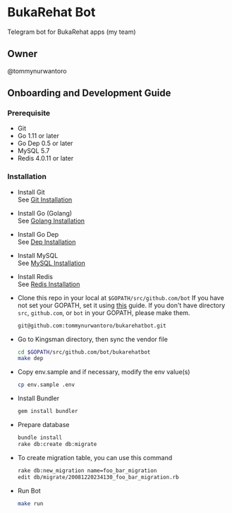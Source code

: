 # BukaRehat Bot

Telegram bot for BukaRehat apps (my team)

## Owner

@tommynurwantoro

## Onboarding and Development Guide

### Prerequisite
- Git
- Go 1.11 or later
- Go Dep 0.5 or later
- MySQL 5.7
- Redis 4.0.11 or later

### Installation

- Install Git  
  See [Git Installation](https://git-scm.com/book/en/v2/Getting-Started-Installing-Git)

- Install Go (Golang)  
  See [Golang Installation](https://golang.org/doc/install)

- Install Go Dep  
  See [Dep Installation](https://golang.github.io/dep/docs/installation.html)

- Install MySQL  
  See [MySQL Installation](https://www.mysql.com/downloads/)
  
- Install Redis  
  See [Redis Installation](https://redis.io/topics/quickstart)

- Clone this repo in your local at `$GOPATH/src/github.com/bot`
  If you have not set your GOPATH, set it using [this](https://golang.org/doc/code.html#GOPATH) guide.
  If you don't have directory `src`, `github.com`, or `bot` in your GOPATH, please make them.

  ```sh
  git@github.com:tommynurwantoro/bukarehatbot.git
  ```

- Go to Kingsman directory, then sync the vendor file

  ```sh
  cd $GOPATH/src/github.com/bot/bukarehatbot
  make dep
  ```

- Copy env.sample and if necessary, modify the env value(s)

  ```sh
  cp env.sample .env
  ```

- Install Bundler
  
  ```sh
  gem install bundler
  ```

- Prepare database

  ```sh
  bundle install
  rake db:create db:migrate
  ```

- To create migration table, you can use this command
  ```sh
  rake db:new_migration name=foo_bar_migration
  edit db/migrate/20081220234130_foo_bar_migration.rb
  ```

- Run Bot

  ```sh
  make run
  ```
